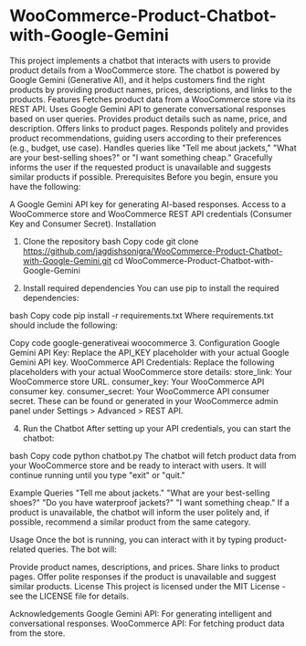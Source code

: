# WooCommerce-Product-Chatbot-with-Google-Gemini
This project implements a chatbot that interacts with users to provide product details from a WooCommerce store. The chatbot is powered by Google Gemini (Generative AI), and it helps customers find the right products by providing product names, prices, descriptions, and links to the products.
Features
Fetches product data from a WooCommerce store via its REST API.
Uses Google Gemini API to generate conversational responses based on user queries.
Provides product details such as name, price, and description.
Offers links to product pages.
Responds politely and provides product recommendations, guiding users according to their preferences (e.g., budget, use case).
Handles queries like "Tell me about jackets," "What are your best-selling shoes?" or "I want something cheap."
Gracefully informs the user if the requested product is unavailable and suggests similar products if possible.
Prerequisites
Before you begin, ensure you have the following:

A Google Gemini API key for generating AI-based responses.
Access to a WooCommerce store and WooCommerce REST API credentials (Consumer Key and Consumer Secret).
Installation
1. Clone the repository
bash
Copy code
git clone https://github.com/jagdishsonigra/WooCommerce-Product-Chatbot-with-Google-Gemini.git
cd WooCommerce-Product-Chatbot-with-Google-Gemini

3. Install required dependencies
You can use pip to install the required dependencies:

bash
Copy code
pip install -r requirements.txt
Where requirements.txt should include the following:

Copy code
google-generativeai
woocommerce
3. Configuration
Google Gemini API Key: Replace the API_KEY placeholder with your actual Google Gemini API key.
WooCommerce API Credentials: Replace the following placeholders with your actual WooCommerce store details:
store_link: Your WooCommerce store URL.
consumer_key: Your WooCommerce API consumer key.
consumer_secret: Your WooCommerce API consumer secret.
These can be found or generated in your WooCommerce admin panel under Settings > Advanced > REST API.

4. Run the Chatbot
After setting up your API credentials, you can start the chatbot:

bash
Copy code
python chatbot.py
The chatbot will fetch product data from your WooCommerce store and be ready to interact with users. It will continue running until you type "exit" or "quit."

Example Queries
"Tell me about jackets."
"What are your best-selling shoes?"
"Do you have waterproof jackets?"
"I want something cheap."
If a product is unavailable, the chatbot will inform the user politely and, if possible, recommend a similar product from the same category.

Usage
Once the bot is running, you can interact with it by typing product-related queries. The bot will:

Provide product names, descriptions, and prices.
Share links to product pages.
Offer polite responses if the product is unavailable and suggest similar products.
License
This project is licensed under the MIT License - see the LICENSE file for details.

Acknowledgements
Google Gemini API: For generating intelligent and conversational responses.
WooCommerce API: For fetching product data from the store.
